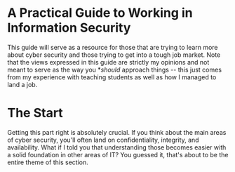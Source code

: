 # A Practical Guide to Working in Information Security
This guide will serve as a resource for those that are trying to learn more about cyber security and those trying to get into a tough job market. Note that the views expressed in this guide are strictly my opinions and not meant to serve as the way you **should* approach things -- this just comes from my experience with teaching students as well as how I managed to land a job. 

# The Start

Getting this part right is absolutely crucial. If you think about the main areas of cyber security, you'll often land on confidentiality, integrity, and availability. What if I told you that understanding those becomes easier with a solid foundation in other areas of IT? You guessed it, that's about to be the entire theme of this section. 
